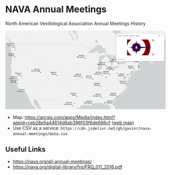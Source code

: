 # NAVA Annual Meetings

North American Vexillological Association Annual Meetings History

[![interactive map screenshot](https://github.com/gavinr/nava-annual-meetings/blob/master/screenshot.png)](https://arcgis.com/apps/Media/index.html?appid=ceb28e5a44614d6ab396f03f6de666cf)

- Map: https://arcgis.com/apps/Media/index.html?appid=ceb28e5a44614d6ab396f03f6de666cf ([web map](https://arcgis.com/apps/Media/index.html?webmap=4eb93d03013742218a00e7ae2f7fdf2f))
- Use CSV as a service: `https://cdn.jsdelivr.net/gh/gavinr/nava-annual-meetings/data.csv`

## Useful Links

- https://nava.org/all-annual-meetings/
- https://nava.org/digital-library/frq/FRQ_011_2016.pdf
